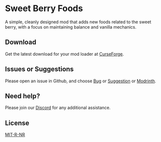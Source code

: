 # Sweet Berry Foods

A simple, cleanly designed mod that adds new foods related to the sweet berry, with a focus on maintaining balance and vanilla mechanics.

## Download

Get the latest download for your mod loader at [CurseForge](https://www.curseforge.com/minecraft/mc-mods/sweet-berry-foods-fabric-forge).

## Issues or Suggestions

Please open an issue in Github, and choose [Bug](https://github.com/purejosh/sweetberryfoods/issues) or [Suggestion](https://github.com/purejosh/sweetberryfoods/issues) or [Modrinth](https://modrinth.com/mod/sweet-berry-foods).

## Need help? 

Please join our [Discord](https://discord.com/invite/X6AsDnqex6) for any additional assistance.

## License
[MIT-R-NR](https://github.com/purejosh/sweetberryfoods/blob/master/LICENSE)
